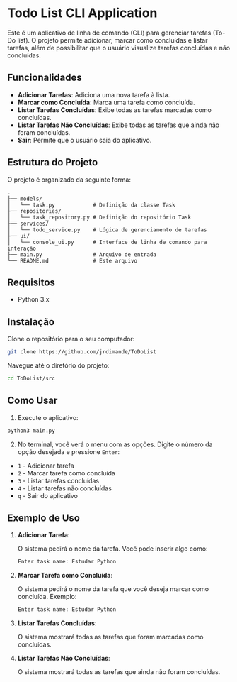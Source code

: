# Todo List CLI Application

Este é um aplicativo de linha de comando (CLI) para gerenciar tarefas (To-Do list). O projeto permite adicionar, marcar como concluídas e listar tarefas, além de possibilitar que o usuário visualize tarefas concluídas e não concluídas.

## Funcionalidades

- **Adicionar Tarefas**: Adiciona uma nova tarefa à lista.
- **Marcar como Concluída**: Marca uma tarefa como concluída.
- **Listar Tarefas Concluídas**: Exibe todas as tarefas marcadas como concluídas.
- **Listar Tarefas Não Concluídas**: Exibe todas as tarefas que ainda não foram concluídas.
- **Sair**: Permite que o usuário saia do aplicativo.

## Estrutura do Projeto

O projeto é organizado da seguinte forma:

```
.
├── models/
│   └── task.py            # Definição da classe Task
├── repositories/
│   └── task_repository.py # Definição do repositório Task
├── services/
│   └── todo_service.py    # Lógica de gerenciamento de tarefas
├── ui/
│   └── console_ui.py      # Interface de linha de comando para interação
├── main.py                # Arquivo de entrada
└── README.md              # Este arquivo
```

## Requisitos

- Python 3.x

## Instalação

Clone o repositório para o seu computador:

```bash
git clone https://github.com/jrdimande/ToDoList
```

Navegue até o diretório do projeto:

```bash
cd ToDoList/src
```

## Como Usar

1. Execute o aplicativo:

```bash
python3 main.py
```

2. No terminal, você verá o menu com as opções. Digite o número da opção desejada e pressione `Enter`:

- `1` - Adicionar tarefa
- `2` - Marcar tarefa como concluída
- `3` - Listar tarefas concluídas
- `4` - Listar tarefas não concluídas
- `q` - Sair do aplicativo

## Exemplo de Uso

1. **Adicionar Tarefa**:

   O sistema pedirá o nome da tarefa. Você pode inserir algo como:

   ```bash
   Enter task name: Estudar Python
   ```

2. **Marcar Tarefa como Concluída**:

   O sistema pedirá o nome da tarefa que você deseja marcar como concluída. Exemplo:

   ```bash
   Enter task name: Estudar Python
   ```

3. **Listar Tarefas Concluídas**:

   O sistema mostrará todas as tarefas que foram marcadas como concluídas.

4. **Listar Tarefas Não Concluídas**:

   O sistema mostrará todas as tarefas que ainda não foram concluídas.
